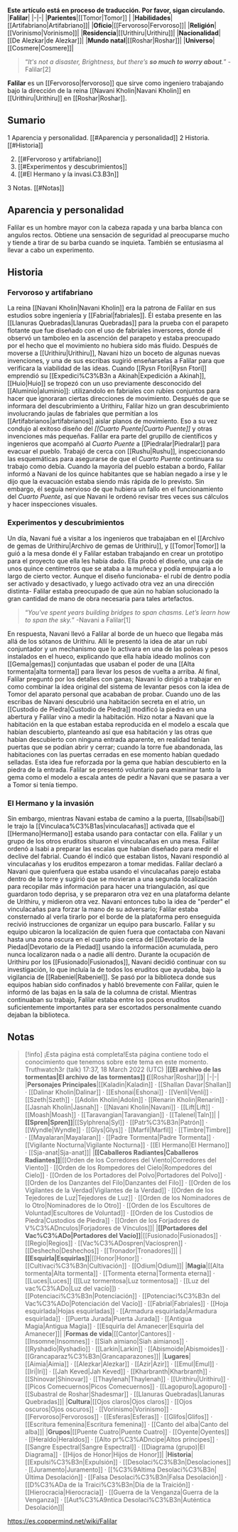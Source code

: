 **Este artículo está en proceso de traducción. Por favor, sigan circulando.**
|**Falilar**|
|-|-|
|**Parientes**|[[Tomor\|Tomor]] |
|**Habilidades**|[[Artifabriano\|Artifabriano]]|
|**Oficio**|[[Fervoroso\|Fervoroso]]|
|**Religión**|[[Vorinismo\|Vorinismo]]|
|**Residencia**|[[Urithiru\|Urithiru]]|
|**Nacionalidad**|[[De Alezkar\|de Alezkar]]|
|**Mundo natal**|[[Roshar\|Roshar]]|
|**Universo**|[[Cosmere\|Cosmere]]|

>“*It's not a disaster, Brightness, but there’s **so much to worry about**.*”
\-Falilar[2]


**Falilar** es un [[Fervoroso\|fervoroso]] que sirve como ingeniero trabajando bajo la dirección de la reina [[Navani Kholin\|Navani Kholin]] en [[Urithiru\|Urithiru]] en [[Roshar\|Roshar]].

## Sumario

1 Aparencia y personalidad. [[#Aparencia y personalidad]] 
2 Historia. [[#Historia]] 

2. [[#Fervoroso y artifabriano]] 
2. [[#Experimentos y descubrimientos]] 
2. [[#El Hermano y la invasi.C3.B3n]] 


3 Notas. [[#Notas]] 


## Aparencia y personalidad
Falilar es un hombre mayor con la cabeza rapada y una barba blanca con angulos rectos. Obtiene una sensación de seguridad al preocuparse mucho y tiende a tirar de su barba cuando se inquieta. También se entusiasma al llevar a cabo un experimento.

## Historia
### Fervoroso y artifabriano
La reina [[Navani Kholin\|Navani Kholin]] era la patrona de Falilar en sus estudios sobre ingeniería y [[Fabrial\|fabriales]]. Él estaba presente en las [[Llanuras Quebradas\|Llanuras Quebradas]] para la prueba con el parapeto flotante que fue diseñado con el uso de fabriales inversores, donde él observó un tamboleo en la ascención del parapeto y estaba preocupado por el hecho que el movimiento no hubiera sido más fluido. Después de moverse a [[Urithiru\|Urithiru]], Navani hizo un boceto de algunas nuevas invenciones, y una de sus escribas sugirió enseñarselas a Falilar para que verificara la viabilidad de las ideas.
Cuando [[Rysn Ftori\|Rysn Ftori]] emprendió su [[Expedici%C3%B3n a Akinah\|Expedición a Akinah]], [[Huio\|Huio]] se tropezó con un uso previamente desconocido del [[Aluminio\|aluminio]]: utilizandolo en fabriales con rubíes conjuntos para hacer que ignoraran ciertas direcciones de movimiento. Después de que se informara del descubrimiento a Urithiru, Falilar hizo un gran descubrimiento involucrando jaulas de fabriales que permitían a los [[Artifabrianos\|artifabrianos]] aislar planos de movimiento. Eso a su vez condujo al exitoso diseño del *[[Cuarto Puente\|Cuarto Puente]]* y otras invenciones más pequeñas.
Falilar era parte del grupillo de científicos y ingenieros que acompañó al *Cuarto Puente* a [[Piedralar\|Piedralar]] para evacuar el pueblo. Trabajó de cerca con [[Rushu\|Rushu]], inspeccionando las esquemáticas para asegurarse de que el *Cuarto Puente* continuara su trabajo como debía. Cuando la mayoría del pueblo estaban a bordo, Falilar informó a Navani de los quince habitantes que se habían negado a irse y le dijo que la evacuación estaba siendo más rápida de lo previsto. Sin embargo, él seguía nervioso de que hubiera un fallo en el funcionamiento del *Cuarto Puente*, así que Navani le ordenó revisar tres veces sus cálculos y hacer inspecciones visuales.

### Experimentos y descubrimientos
Un día, Navani fué a visitar a los ingenieros que trabajaban en el [[Archivo de gemas de Urithiru\|Archivo de gemas de Urithiru]], y [[Tomor\|Tomor]] la guió a la mesa donde él y Falilar estaban trabajando en crear un prototipo para el proyecto que ella les había dado. Ella probó el diseño, una caja de unos quince centímetros que se ataba a la muñeca y podía empujarla a lo largo de cierto vector. Aunque el diseño funcionaba- el rubí de dentro podía ser activado y desactivado, y luego activado otra vez an una dirección distinta- Falilar estaba preocupado de que aún no habían solucionado la gran cantidad de mano de obra necesaria para tales artefactos.

>“*You've spent years building bridges to span chasms. Let’s learn how to span the sky.*”
\-Navani a Falilar[1]

En respuesta, Navani llevó a Falilar al borde de un hueco que llegaba más allá de los sótanos de Urithiru. Allí le presentó la idea de atar un rubí conjuntador y un mechanismo que lo activara en una de las poleas y pesos instalados en el hueco, explicando que ella había ideado molinos con [[Gema\|gemas]] conjuntadas que usaban el poder de una [[Alta tormenta\|alta tormenta]] para llevar los pesos de vuelta a arriba. Al final, Falilar preguntó por los detalles con ganas; Navani lo dirigió a trabajar en como combinar la idea original del sistema de levantar pesos con la idea de Tomor del aparato personal que acababan de probar.
Cuando uno de las escribas de Navani descubrió una habitación secreta en el atrio, un [[Custodio de Piedra\|Custodio de Piedra]] modificó la piedra en una abertura y Falilar vino a medir la habitación. Hizo notar a Navani que la habitación en la que estaban estaba reproducida en el modelo a escala que habían descubierto, planteando así que esa habitación y las otras que habían descubierto con ninguna entrada aparente, en realidad tenían puertas que se podían abrir y cerrar; cuando la torre fue abandonada, las habitaciones con las puertas cerradas en ese momento habían quedado selladas. Esta idea fue reforzada por la gema que habían descubierto en la piedra de la entrada. Falilar se presentó voluntario para examinar tanto la gema como el modelo a escala antes de pedir a Navani que se pasara a ver a Tomor si tenía tiempo.

### El Hermano y la invasión
Sin embargo, mientras Navani estaba de camino a la puerta, [[Isabi\|Isabi]] le trajo la [[Vinculaca%C3%B1as\|vinculacañas]] activada que el [[Hermano\|Hermano]] estaba usando para contactar con ella. Falilar y un grupo de los otros eruditos situaron el vinculacañas en una mesa. Falilar ordenó a Isabi a preparar las escalas que habían diseñado para medir el declive del fabrial. Cuando él indicó que estaban listos, Navani respondió al vinculacañas y los eruditos empezaron a tomar medidas. Falilar declaró a Navani que quienfuera que estaba usando el vinculacañas parejo estaba dentro de la torre y sugirió que se movieran a una segunda localización para recopilar más información para hacer una triangulación, así que guardaron todo deprisa, y se prepararon otra vez en una plataforma delante de Urithiru, y midieron otra vez. Navani entonces tubo la idea de "perder" el vinculacañas para forzar la mano de su adversario; Falilar estaba consternado al verla tirarlo por el borde de la plataforma pero enseguida recivió instrucciones de organizar un equipo para buscarlo. Falilar y su equipo ubicaron la localización de quien fuera que contactaba con Navani hasta una zona oscura en el cuarto piso cerca del [[Devotario de la Piedad\|Devotario de la Piedad]] usando la información acumulada, pero nunca localizaron nada o a nadie allí dentro.
Durante la ocupación de Urithiru por los [[Fusionado\|Fusionados]], Navani decidió continuar con su investigación, lo que incluía la de todos los eruditos que ayudaba, bajo la vigilancia de [[Rabeniel\|Rabeniel]]. Se pasó por la biblioteca donde sus equipos habían sido confinados y habló brevemente con Falilar, quien le informó de las bajas en la sala de la columna de cristal. Mientras continuaban su trabajo, Falilar estaba entre los pocos eruditos suficientemente importantes para ser escortados personalmente cuando dejaban la biblioteca.

## Notas

> [!info] ¡Esta página está completa!Esta página contiene todo el conocimiento que tenemos sobre este tema en este momento.
Truthwatch3r (talk) 17:37, 18 March 2022 (UTC)
|**[[El archivo de las tormentas\|El archivo de las tormentas]] (**[[Roshar\|Roshar]]**)**|
|-|-|
|**Personajes Principales**|[[Kaladin\|Kaladin]] · [[Shallan Davar\|Shallan]] · [[Dalinar Kholin\|Dalinar]] · [[Eshonai\|Eshonai]] · [[Venli\|Venli]] · [[Szeth\|Szeth]] · [[Adolin Kholin\|Adolin]] · [[Renarin Kholin\|Renarin]] · [[Jasnah Kholin\|Jasnah]] · [[Navani Kholin\|Navani]] · [[Lift\|Lift]] · [[Moash\|Moash]] · [[Taravangian\|Taravangian]] · [[Talenel\|Taln]]|
|**[[Spren\|Spren]]**|[[Sylphrena\|Syl]] · [[Patr%C3%B3n\|Patrón]] · [[Wyndle\|Wyndle]] · [[Glys\|Glys]] · [[Marfil\|Marfil]] · [[Timbre\|Timbre]] · [[Mayalaran\|Mayalaran]] · [[Padre Tormenta\|Padre Tormenta]] · [[Vigilante Nocturna\|Vigilante Nocturna]] · [[El Hermano\|El Hermano]] · [[Sja-anat\|Sja-anat]]|
|**[[Caballeros Radiantes\|Caballeros Radiantes]]**|[[Orden de los Corredores del Viento\|Corredores del Viento]] · [[Orden de los Rompedores del Cielo\|Rompedores del Cielo]] · [[Orden de los Portadores del Polvo\|Portadores del Polvo]] · [[Orden de los Danzantes del Filo\|Danzantes del Filo]] · [[Orden de los Vigilantes de la Verdad\|Vigilantes de la Verdad]] · [[Orden de los Tejedores de Luz\|Tejedores de Luz]] · [[Orden de los Nominadores de lo Otro\|Nominadores de lo Otro]] · [[Orden de los Escultores de Voluntad\|Escultores de Voluntad]] · [[Orden de los Custodios de Piedra\|Custodios de Piedra]] · [[Orden de los Forjadores de V%C3%ADnculos\|Forjadores de Vínculos]]|
|**[[Portadores del Vac%C3%ADo\|Portadores del Vacío]]**|[[Fusionado\|Fusionados]] · [[Regio\|Regios]] · [[Vac%C3%ADospren\|Vacíospren]] · [[Deshecho\|Deshechos]] · [[Tronador\|Tronadores]]|
|**[[Esquirla\|Esquirlas]]**|[[Honor\|Honor]] · [[Cultivaci%C3%B3n\|Cultivación]] · [[Odium\|Odium]]|
|**Magia**|[[Alta tormenta\|Alta tormenta]] · [[Tormenta eterna\|Tormenta eterna]] · [[Luces\|Luces]] ([[Luz tormentosa\|Luz tormentosa]] · [[Luz del vac%C3%ADo\|Luz del vacío]]) · [[Potenciaci%C3%B3n\|Potenciación]] · [[Potenciaci%C3%B3n del Vac%C3%ADo\|Potenciación del Vacío]] · [[Fabrial\|Fabriales]] · [[Hoja esquirlada\|Hojas esquirladas]] · [[Armadura esquirlada\|Armadura esquirlada]] · [[Puerta Jurada\|Puerta Jurada]] · [[Antigua Magia\|Antigua Magia]] · [[Esquirla del Amanecer\|Esquirla del Amanecer]]|
|**Formas de vida**|[[Cantor\|Cantores]] · [[Insomne\|Insomnes]] · [[Siah aimiano\|Siah aimianos]] · [[Ryshadio\|Ryshadio]] · [[Larkin\|Larkin]] · [[Abismoide\|Abismoides]] · [[Grancaparaz%C3%B3n\|Grancaparazones]]|
|**Lugares**|[[Aimia\|Aimia]] · [[Alezkar\|Alezkar]] · [[Azir\|Azir]] · [[Emul\|Emul]] · [[Iri\|Iri]] · [[Jah Keved\|Jah Keved]] · [[Kharbranth\|Kharbranth]] · [[Shinovar\|Shinovar]] · [[Thaylenah\|Thaylenah]] · [[Urithiru\|Urithiru]] · [[Picos Comecuernos\|Picos Comecuernos]] · [[Lagopuro\|Lagopuro]] · [[Subastral de Roshar\|Shadesmar]] · [[Llanuras Quebradas\|Llanuras Quebradas]]|
|**Cultura**|[[Ojos claros\|Ojos claros]] · [[Ojos oscuros\|Ojos oscuros]] · [[Vorinismo\|Vorinismo]] · [[Fervoroso\|Fervorosos]] · [[Esferas\|Esferas]] · [[Glifos\|Glifos]] · [[Escritura femenina\|Escritura femenina]] · [[Canto del alba\|Canto del alba]]|
|**Grupos**|[[Puente Cuatro\|Puente Cuatro]] · [[Oyente\|Oyentes]] · [[Heraldo\|Heraldos]] · [[Alto pr%C3%ADncipe\|Altos príncipes]] · [[Sangre Espectral\|Sangre Espectral]] · [[Diagrama (grupo)\|El Diagrama]] · [[Hijos de Honor\|Hijos de Honor]]|
|**Historia**|[[Expulsi%C3%B3n\|Expulsión]] · [[Desolaci%C3%B3n\|Desolaciones]] · [[Juramento\|Juramento]] · [[%C3%9Altima Desolaci%C3%B3n\|Última Desolación]] · [[Falsa Desolaci%C3%B3n\|Falsa Desolación]] · [[D%C3%ADa de la Traici%C3%B3n\|Día de la Traición]] · [[Hierocracia\|Hierocracia]] · [[Guerra de la Venganza\|Guerra de la Venganza]] · [[Aut%C3%A9ntica Desolaci%C3%B3n\|Auténtica Desolación]]|



https://es.coppermind.net/wiki/Falilar